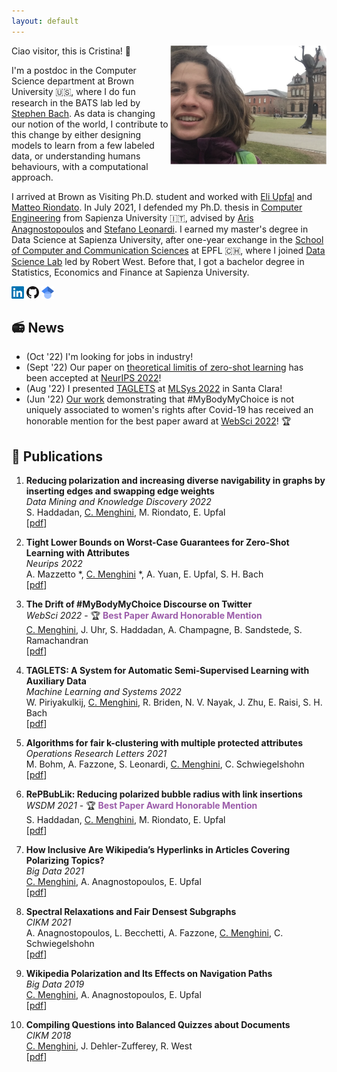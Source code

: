```yaml
---
layout: default
---
```


Ciao visitor, this is Cristina! 👋
<img align='right' src="/images/photo_website.png" width="250">

I'm a postdoc in the Computer Science department at Brown University 🇺🇸, where I do fun research in the BATS lab led by [Stephen Bach](https://cs.brown.edu/people/sbach/). 
As data is changing our notion of the world, 
I contribute to this change by either designing models to learn from a few labeled data, or understanding humans behaviours, with a computational approach.  

I arrived at Brown as Visiting Ph.D. student and worked with [Eli Upfal](https://cs.brown.edu/people/eupfal/) and [Matteo Riondato](https://matteo.rionda.to/). In July 2021, I defended my Ph.D. thesis in [Computer Engineering](https://corsidilaurea.uniroma1.it/en/corso/2021/30430/home) from Sapienza University 🇮🇹, advised by [Aris Anagnostopoulos](http://aris.me/) and [Stefano Leonardi](https://sites.google.com/a/uniroma1.it/stefanoleonardi-eng/home).
I earned my master's degree in Data Science at Sapienza University, after one-year exchange in the [School of Computer and Communication Sciences](https://www.epfl.ch/schools/ic/) at EPFL 🇨🇭, where I joined [Data Science Lab](https://dlab.epfl.ch/) led by Robert West.
Before that, I got a bachelor degree in Statistics, Economics and Finance at Sapienza University.

<a href="https://www.linkedin.com/in/cristina-menghini-patk/" style="text-decoration:none">
  <img src="/images/LinkedIn_logo_initials.png" width="20">
</a>
<a href="https://github.com/CriMenghini" style="text-decoration:none">
  <img src="/images/GitHub-Mark-32px.png" width="20">
</a>
<a href="https://scholar.google.it/citations?user=TDk55OQAAAAJ&hl=it" style="text-decoration:none">
  <img src="/images/scholar_2.png" width="20">
</a>


## 📻 News 

* (Oct '22) I'm looking for jobs in industry!
* (Sept '22) Our paper on [theoretical limitis of zero-shot learning](https://arxiv.org/pdf/2205.13068.pdf) has been accepted at [NeurIPS 2022](https://nips.cc/)!
* (Aug '22) I presented [TAGLETS](https://github.com/BatsResearch/taglets) at [MLSys 2022](https://mlsys.org/Conferences/2022/Dates) in Santa Clara!
* (Jun '22) [Our work](https://arxiv.org/pdf/2205.04898.pdf) demonstrating that #MyBodyMyChoice is not uniquely associated to women's rights after Covid-19 has received an honorable mention for the best paper award at [WebSci 2022](https://websci22.webscience.org/)! 🏆

## 📝 Publications


1. **Reducing polarization and increasing diverse navigability in graphs by inserting edges and swapping edge weights**  
_Data Mining and Knowledge Discovery 2022_      
S. Haddadan, <u>C. Menghini</u>, M. Riondato, E. Upfal  
[[pdf](https://matteo.rionda.to/papers/HaddadanEtAl-RePBubLik-DMKD.pdf)]

2.  **Tight Lower Bounds on Worst-Case Guarantees for Zero-Shot Learning with Attributes**  
_Neurips 2022_  
A. Mazzetto *, <u>C. Menghini</u> *, A. Yuan, E. Upfal, S. H. Bach  
[[pdf](https://arxiv.org/pdf/2205.13068.pdf)]


3. **The Drift of #MyBodyMyChoice Discourse on Twitter**  
_WebSci 2022_ - 🏆 <span style="color:rgba(109, 16, 130, 0.677)">**Best Paper Award Honorable Mention**</span>  
<u>C. Menghini</u>, J. Uhr, S. Haddadan, A. Champagne, B. Sandstede, S. Ramachandran  
[[pdf](https://arxiv.org/pdf/2205.04898.pdf)]  


4. **TAGLETS: A System for Automatic Semi-Supervised Learning with Auxiliary Data**  
_Machine Learning and Systems 2022_  
W. Piriyakulkij, <u>C. Menghini</u>, R. Briden, N. V. Nayak, J. Zhu, E. Raisi, S. H. Bach  
[[pdf](https://proceedings.mlsys.org/paper/2022/file/c0e190d8267e36708f955d7ab048990d-Paper.pdf)]  

5. **Algorithms for fair k-clustering with multiple protected attributes**  
_Operations Research Letters 2021_  
M. Bohm, A. Fazzone, S. Leonardi,  <u>C. Menghini</u>, C. Schwiegelshohn  
[[pdf](https://www.sciencedirect.com/science/article/abs/pii/S0167637721001309)]  


6. **RePBubLik: Reducing polarized bubble radius with link insertions**  
_WSDM 2021_ - 🏆 <span style="color:rgba(109, 16, 130, 0.677)">**Best Paper Award Honorable Mention**</span>  
S. Haddadan, <u>C. Menghini</u>, M. Riondato, E. Upfal  
[[pdf](https://dl.acm.org/doi/pdf/10.1145/3437963.3441825)]  


7. **How Inclusive Are Wikipedia’s Hyperlinks in Articles Covering Polarizing Topics?**  
_Big Data 2021_  
<u>C. Menghini</u>, A. Anagnostopoulos, E. Upfal  
[[pdf](https://arxiv.org/pdf/2007.08197.pdf)]   


8. **Spectral Relaxations and Fair Densest Subgraphs**  
_CIKM 2021_  
A. Anagnostopoulos, L. Becchetti, A. Fazzone, <u>C. Menghini</u>, C. Schwiegelshohn  
[[pdf](https://dl.acm.org/doi/abs/10.1145/3340531.3412036)]  


9. **Wikipedia Polarization and Its Effects on Navigation Paths**  
_Big Data 2019_  
<u>C. Menghini</u>, A. Anagnostopoulos, E. Upfal  
[[pdf](https://par.nsf.gov/servlets/purl/10183276)]  


10. **Compiling Questions into Balanced Quizzes about Documents**  
_CIKM 2018_  
<u>C. Menghini</u>, J. Dehler-Zufferey, R. West  
[[pdf](https://dlab.epfl.ch/people/west/pub/Menghini-Dehler-West_CIKM-18.pdf)]

